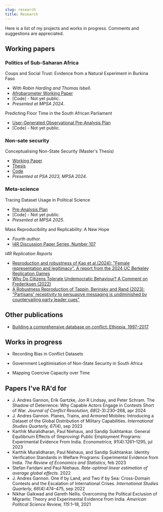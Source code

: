 ```yaml
---
slug: research
title: Research
---
```


Here is a list of my projects and works in progress. Comments and suggestions are appreciated. 

## Working papers

### Politics of Sub-Saharan Africa

Coups and Social Trust: Evidence from a Natural Experiment in Burkina Faso
* *With Robin Harding and Thomas Isbell.* 
* [Afrobarometer Working Paper](https://www.afrobarometer.org/publication/wp204-coups-and-social-trust-evidence-from-a-natural-experiment-in-burkina-faso/)
* [Code] - Not yet public. 
* *Presented at MPSA 2024*.

Predicting Floor Time in the South African Parliament
* [User-Generated Observational Pre-Analysis Plan](https://osf.io/yuqcj/)
* [Code] - Not yet public. 

### Non-sate security

Conceptualising Non-State Security (Master's Thesis)
* [Working Paper](https://osf.io/dg28z) 
* [Thesis](https://osf.io/ubw42)
* [Code](https://github.com/tjbrailey/dpir-rdp)
* *Presented at PSA 2023, MPSA 2024*.

### Meta-science

Tracing Dataset Usage in Political Science
* [Pre-Analysis Plan](https://osf.io/6mkfa)
* [Code] - Not yet public.
* *Presented at MPSA 2025*.

Mass Reproducibility and Replicability: A New Hope
* *Fourth author.*
* [I4R Discussion Paper Series, Number 107](https://econpapers.repec.org/paper/zbwi4rdps/107.htm)

*I4R Replication Reports*

* [Reproduction and robustness of Kao et al.(2024): "Female representation and legitimacy". A report from the 2024 UC Berkeley Replication Games](https://osf.io/294cs)
* [Why Do Citizens Tolerate Undemocratic Behaviour? A Comment on Frederiksen (2022)](https://osf.io/fevgw)
* [A Robustness Reproduction of Tappin, Berinsky and Rand (2023): "Partisans' receptivity to persuasive messaging is undiminished by countervailing party leader cues"](https://osf.io/9m4n6)

## Other publications

* [Building a comprehensive database on conflict: Ethiopia, 1997–2017](https://osf.io/6vkm8/)

## Works in progress

* Recording Bias in Conflict Datasets

* Government Legitimisation of Non-State Security in South Africa

* Mapping Coercive Capacity over Time

## Papers I've RA'd for

* J. Andres Gannon, Erik Gartzke, Jon R Lindsay, and Peter Schram. The Shadow of Deterrence: Why Capable Actors Engage in Contests Short of War. *Journal of Conflict Resolution, 68*(2-3):230–268, apr 2024
* J. Andres Gannon. Planes, Trains, and Armored Mobiles: Introducing a Dataset of the Global Distribution of Military Capabilities. *International Studies Quarterly, 67*(4), sep 2023
* Karthik Muralidharan, Paul Niehaus, and Sandip Sukhtankar. General Equilibrium Effects of (Improving) Public Employment Programs: Experimental Evidence From India. *Econometrica, 91*(4):1261–1295, jul 2023
* Karthik Muralidharan, Paul Niehaus, and Sandip Sukhtankar. Identity Verification Standards in Welfare Programs: Experimental Evidence from India. *The Review of Economics and Statistics*, feb 2023
* Stefan Faridani and Paul Niehaus. *Rate-optimal linear estimation of average global effects.* 2022
* J. Andres Gannon. One if by Land, and Two if by Sea: Cross-Domain Contests and the Escalation of International Crises. *International Studies Quarterly, 66*(4):474–475, sep 2022
* Nikhar Gaikwad and Gareth Nellis. Overcoming the Political Exclusion of Migrants: Theory and Experimental Evidence from India. *American Political Science Review, 115*:1–18, 2021
